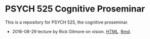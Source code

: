 # PSYCH 525 Cognitive Proseminar

This is a repository for PSYCH 525, the cognitive proseminar.

- 2016-08-29 lecture by Rick Gilmore on vision. [HTML](). [Rmd]().